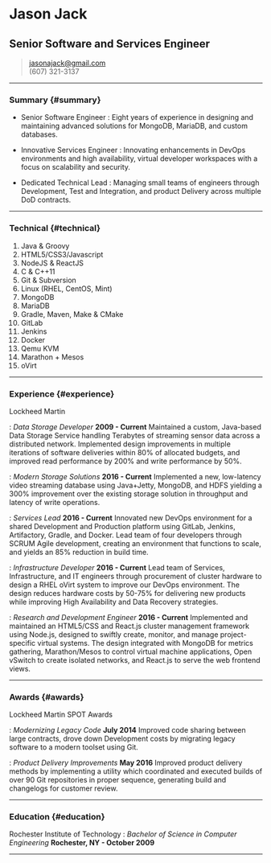 # Jason Jack
## Senior Software and Services Engineer

> [jasonajack@gmail.com](jasonajack@gmail.com)  
> (607) 321-3137

------

### Summary {#summary}

* Senior Software Engineer
  : Eight years of experience in designing and maintaining advanced solutions for MongoDB, MariaDB, and custom databases.

* Innovative Services Engineer
  : Innovating enhancements in DevOps environments and high availability, virtual developer workspaces with a focus on scalability and security.

* Dedicated Technical Lead
  : Managing small teams of engineers through Development, Test and Integration, and product Delivery across multiple DoD contracts.

-------

### Technical {#technical}

1. Java & Groovy
1. HTML5/CSS3/Javascript
1. NodeJS & ReactJS
1. C & C++11
1. Git & Subversion
1. Linux (RHEL, CentOS, Mint)
1. MongoDB
1. MariaDB
1. Gradle, Maven, Make & CMake
1. GitLab
1. Jenkins
1. Docker
1. Qemu KVM
1. Marathon + Mesos
1. oVirt

------

### Experience {#experience}

Lockheed Martin

: *Data Storage Developer* __2009 - Current__
  Maintained a custom, Java-based Data Storage Service handling Terabytes of streaming sensor data across a distributed network.  Implemented design improvements in multiple iterations of software deliveries within 80% of allocated budgets, and improved read performance by 200% and write performance by 50%.

: *Modern Storage Solutions* __2016 - Current__
  Implemented a new, low-latency video streaming database using Java+Jetty, MongoDB, and HDFS yielding a 300% improvement over the existing storage solution in throughput and latency of write operations.

: *Services Lead* __2016 - Current__
  Innovated new DevOps environment for a shared Development and Production platform using GitLab, Jenkins, Artifactory, Gradle, and Docker.  Lead team of four developers through SCRUM Agile development, creating an environment that functions to scale, and yields an 85% reduction in build time.

: *Infrastructure Developer* __2016 - Current__
  Lead team of Services, Infrastructure, and IT engineers through procurement of cluster hardware to design a RHEL oVirt system to improve our DevOps environment.  The design reduces hardware costs by 50-75% for delivering new products while improving High Availability and Data Recovery strategies.

: *Research and Development Engineer* __2016 - Current__
  Implemented and maintained an HTML5/CSS and React.js cluster management framework using Node.js, designed to swiftly create, monitor, and manage project-specific virtual systems.  The design integrated with MongoDB for metrics gathering, Marathon/Mesos to control virtual machine applications, Open vSwitch to create isolated networks, and React.js to serve the web frontend views.

------

### Awards {#awards}

Lockheed Martin SPOT Awards

: *Modernizing Legacy Code* __July 2014__
  Improved code sharing between large contracts, drove down Development costs by migrating legacy software to a modern toolset using Git.

: *Product Delivery Improvements* __May 2016__
  Improved product delivery methods by implementing a utility which coordinated and executed builds of over 90 Git repositories in proper sequence, generating build and changelogs for customer review.

------

### Education {#education}

Rochester Institute of Technology
: *Bachelor of Science in Computer Engineering* __Rochester, NY - October 2009__

------
